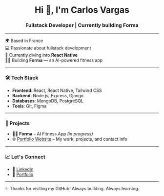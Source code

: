 <h1 align="center">Hi 👋, I'm Carlos Vargas</h1>
<h3 align="center">Fullstack Developer | Currently building Forma</h3>

---

🌍 Based in France  
💻 Passionate about fullstack development  
📱 Currently diving into **React Native**  
🏋️‍♂️ Building **Forma** — an AI-powered fitness app  

---

### 🛠️ Tech Stack

- **Frontend**: React, React Native, Tailwind CSS 
- **Backend**: Node.js, Express, Django
- **Databases**: MongoDB, PostgreSQL  
- **Tools**: Git, Figma  

---

### 🔭 Projects

- 🏋️‍♂️ **Forma** – AI Fitness App *(in progress)*  
- 🌐 [Portfolio Website](https://varlopecar.me) – My work, projects, and contact info  

---

### 📈 Let's Connect

- 💼 [LinkedIn](https://www.linkedin.com/in/varlopecar)
- 🧠 [Portfolio](https://varlopecar.me/)  

---

✨ Thanks for visiting my GitHub! Always building. Always learning.
